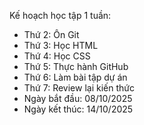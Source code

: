 Kế hoạch học tập 1 tuần:
- Thứ 2: Ôn Git
- Thứ 3: Học HTML
- Thứ 4: Học CSS
- Thứ 5: Thực hành GitHub
- Thứ 6: Làm bài tập dự án
- Thứ 7: Review lại kiến thức
- Ngày bắt đầu: 08/10/2025
- Ngày kết thúc: 14/10/2025
